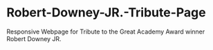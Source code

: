 # Robert-Downey-JR.-Tribute-Page
Responsive Webpage for Tribute to the Great Academy Award  winner Robert Downey JR.
